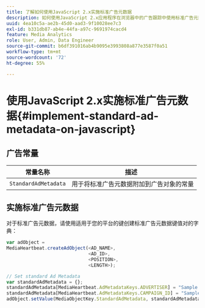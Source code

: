 ```yaml
---
title: 了解如何使用JavaScript 2.x实施标准广告元数据
description: 如何使用JavaScript 2.x应用程序在浏览器中的广告跟踪中使用标准广告元数据。
uuid: 4ea10c5a-ae2b-45d0-aad3-9f10028ee7c3
exl-id: b331db87-ab4e-44fa-a97c-9691974cacd4
feature: Media Analytics
role: User, Admin, Data Engineer
source-git-commit: b6df391016ab4b9095e3993808a877e3587f0a51
workflow-type: tm+mt
source-wordcount: '72'
ht-degree: 55%

---
```


# 使用JavaScript 2.x实施标准广告元数据{#implement-standard-ad-metadata-on-javascript}

## 广告常量

| 常量名称 | 描述   |
|---|---|
| `StandardAdMetadata` | 用于将标准广告元数据附加到广告对象的常量 |

## 实施标准广告元数据

对于标准广告元数据，请使用适用于您的平台的键创建标准广告元数据键值对的字典：

```js
var adObject =  
MediaHeartbeat.createAdObject(<AD_NAME>,  
                              <AD_ID>,  
                              <POSITION>,  
                              <LENGTH>);

// Set standard Ad Metadata
var standardAdMetadata = {};
standardAdMetadata[MediaHeartbeat.AdMetadataKeys.ADVERTISER] = "Sample Advertiser";
standardAdMetadata[MediaHeartbeat.AdMetadataKeys.CAMPAIGN_ID] = "Sample Campaign";
adObject.setValue(MediaObjectKey.StandardAdMetadata, standardAdMetadata);
```

